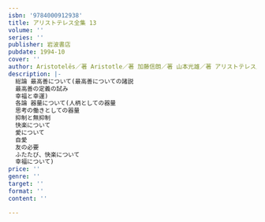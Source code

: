 ```yaml
---
isbn: '9784000912938'
title: アリストテレス全集 13
volume: ''
series: ''
publisher: 岩波書店
pubdate: 1994-10
cover: ''
author: Aristotelēs／著 Aristotle／著 加藤信朗／著 山本光雄／著 アリストテレス／著
description: |-
  総論 最高善について(最高善についての諸説
  最高善の定義の試み
  幸福と幸運)
  各論 器量について(人柄としての器量
  思考の働きとしての器量
  抑制と無抑制
  快楽について
  愛について
  自愛
  友の必要
  ふたたび、快楽について
  幸福について)
price: ''
genre: ''
target: ''
format: ''
content: ''

---
```


